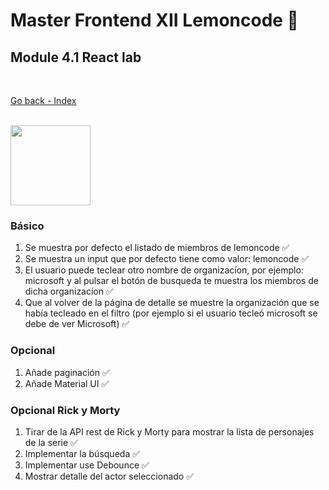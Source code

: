 # Master Frontend XII Lemoncode 🍋

## Module 4.1 React lab

<br>

[Go back - Index](https://github.com/MiguelJiRo/Master-Frontend-XII-Lemoncode)

<br>

<img align="center" src="https://media.giphy.com/media/7j2hfyeVcDtf2/giphy.gif" width="128px">

<br>

### Básico
<ol>
    <li>Se muestra por defecto el listado de miembros de lemoncode ✅</li>
    <li>Se muestra un input que por defecto tiene como valor: lemoncode ✅</li>
    <li>El usuario puede teclear otro nombre de organizacíon, por ejemplo: microsoft y al pulsar el botón de busqueda te muestra los miembros de dicha organizacíon ✅</li>
    <li>Que al volver de la página de detalle se muestre la organización que se había tecleado en el filtro (por ejemplo si el usuario tecleó microsoft se debe de ver Microsoft) ✅</li>
</ol>

### Opcional
<ol>
    <li>Añade paginación ✅</li>
    <li>Añade Material UI ✅</li>
</ol>

### Opcional Rick y Morty
<ol>
    <li>Tirar de la API rest de Rick y Morty para mostrar la lista de personajes de la serie ✅</li>
    <li>Implementar la búsqueda ✅</li>
    <li>Implementar use Debounce ✅ </li>
    <li>Mostrar detalle del actor seleccionado ✅ </li>
</ol>